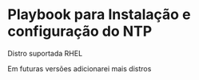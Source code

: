 # Playbook para Instalação e configuração do NTP

Distro suportada RHEL

Em futuras versões adicionarei mais distros
